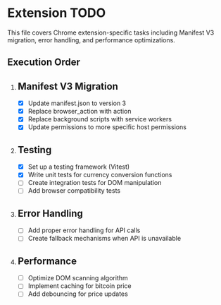 # Extension TODO

This file covers Chrome extension-specific tasks including Manifest V3 migration, error handling, and performance optimizations.

## Execution Order

1. ## Manifest V3 Migration
   - [x] Update manifest.json to version 3
   - [x] Replace browser_action with action
   - [x] Replace background scripts with service workers
   - [x] Update permissions to more specific host permissions

2. ## Testing
   - [x] Set up a testing framework (Vitest)
   - [x] Write unit tests for currency conversion functions
   - [ ] Create integration tests for DOM manipulation
   - [ ] Add browser compatibility tests

3. ## Error Handling
   - [ ] Add proper error handling for API calls
   - [ ] Create fallback mechanisms when API is unavailable

4. ## Performance
   - [ ] Optimize DOM scanning algorithm
   - [ ] Implement caching for bitcoin price
   - [ ] Add debouncing for price updates
